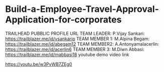 # Build-a-Employee-Travel-Approval-Application-for-corporates
TRAILHEAD PUBBLIC PROFILE URL
TEAM LEADER: P.Vijay Sankari: https://trailblazer.me/id/vsankarip
TEAM MEMBER 1: M.Alpina Begam: https://trailblazer.me/id/abegam12
TEAM MEMBER2: A.Antonyamalacerlin: https://trailblazer.me/id/acerlin6
TEAM MEMBER 3: M.Diwn Abbasi: https://trailblazer.me/id/mabbasi18
youtube demo video link

https://youtu.be/w3PvWB7ZEg0
